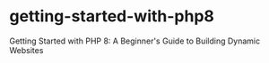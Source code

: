 # getting-started-with-php8
Getting Started with PHP 8: A Beginner's Guide to Building Dynamic Websites
